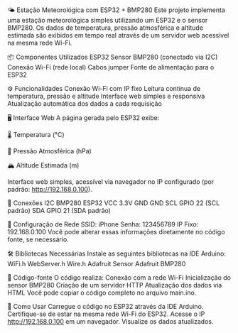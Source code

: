 🌤️ Estação Meteorológica com ESP32 + BMP280
Este projeto implementa uma estação meteorológica simples utilizando um ESP32 e o sensor BMP280. Os dados de temperatura, pressão atmosférica e altitude estimada são exibidos em tempo real através de um servidor web acessível na mesma rede Wi-Fi.

📦 Componentes Utilizados
ESP32
Sensor BMP280 (conectado via I2C)
Conexão Wi-Fi (rede local)
Cabos jumper
Fonte de alimentação para o ESP32

⚙️ Funcionalidades
Conexão Wi-Fi com IP fixo
Leitura contínua de temperatura, pressão e altitude
Interface web simples e responsiva
Atualização automática dos dados a cada requisição

🖥️ Interface Web
A página gerada pelo ESP32 exibe:

🌡️ Temperatura (°C)

🧭 Pressão Atmosférica (hPa)

🏔️ Altitude Estimada (m)

Interface web simples, acessível via navegador no IP configurado (por padrão: http://192.168.0.100).

🔌 Conexões I2C
BMP280	ESP32
VCC	3.3V
GND	GND
SCL	GPIO 22 (SCL padrão)
SDA	GPIO 21 (SDA padrão)

📡 Configuração de Rede
SSID: iPhone
Senha: 123456789
IP Fixo: 192.168.0.100
Você pode alterar essas informações diretamente no código fonte, se necessário.

🛠️ Bibliotecas Necessárias
Instale as seguintes bibliotecas na IDE Arduino:
WiFi.h
WebServer.h
Wire.h
Adafruit Sensor
Adafruit BMP280

🧠 Código-fonte
O código realiza:
Conexão com a rede Wi-Fi
Inicialização do sensor BMP280
Criação de um servidor HTTP
Atualização dos dados via HTML
Você pode copiar o código completo no arquivo main.ino.

🚀 Como Usar
Carregue o código no ESP32 através da IDE Arduino.
Certifique-se de estar na mesma rede Wi-Fi do ESP32.
Acesse o IP http://192.168.0.100 em um navegador.
Visualize os dados atualizados.
